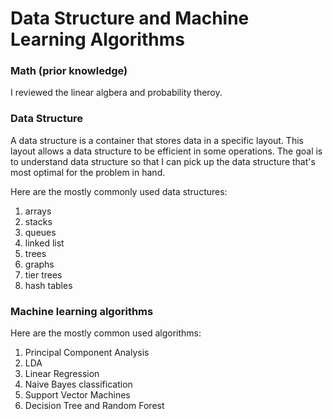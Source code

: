 # Data Structure and Machine Learning Algorithms

### Math (prior knowledge)

I reviewed the linear algbera and probability theroy.

### Data Structure  

A data structure is a container that stores data in a specific layout. This layout allows a data structure to be efficient in some operations. The goal is to understand data structure so that I can pick up the data structure that's most optimal for the problem in hand.  

Here are the mostly commonly used data structures: 
   1. arrays
   2. stacks
   3. queues
   4. linked list
   5. trees
   6. graphs
   7. tier trees
   8. hash tables


### Machine learning algorithms

Here are the mostly common used algorithms:
  1. Principal Component Analysis
  2. LDA  
  1. Linear Regression
  2. Naive Bayes classification
  3. Support Vector Machines
  4. Decision Tree and Random Forest


